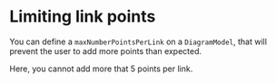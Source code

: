 # Limiting link points

You can define a `maxNumberPointsPerLink` on a `DiagramModel`, that will prevent the user to add more points than expected.

Here, you cannot add more that 5 points per link.

<!-- STORY -->